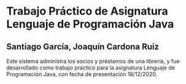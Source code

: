 # Trabajo Práctico de Asignatura Lenguaje de Programación Java

## Santiago García, Joaquín Cardona Ruiz

Este sistema administra los socios y préstamos de una librería, y fue desarrollado como trabajo práctico para la asignatura Lenguaje de Programación Java, con fecha de presentación 18/12/2020.